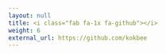 ```yaml
---
layout: null
title: <i class="fab fa-1x fa-github"></i>
weight: 6
external_url: https://github.com/kokbee
---
```

